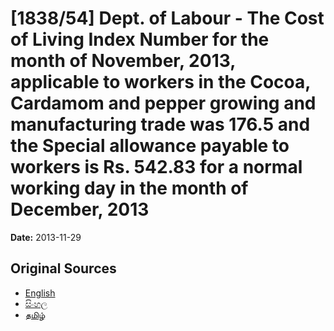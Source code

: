 # [1838/54] Dept. of Labour - The Cost of Living Index Number for the month of November, 2013, applicable to workers in the Cocoa, Cardamom and pepper growing and manufacturing trade was 176.5 and the Special allowance payable to workers is Rs. 542.83 for a normal working day in the month of December, 2013

**Date:** 2013-11-29

## Original Sources

- [English](https://documents.gov.lk/view/extra-gazettes/2013/11/1838-54_E.pdf)
- [සිංහල](https://documents.gov.lk/view/extra-gazettes/2013/11/1838-54_S.pdf)
- [தமிழ்](https://documents.gov.lk/view/extra-gazettes/2013/11/1838-54_T.pdf)
